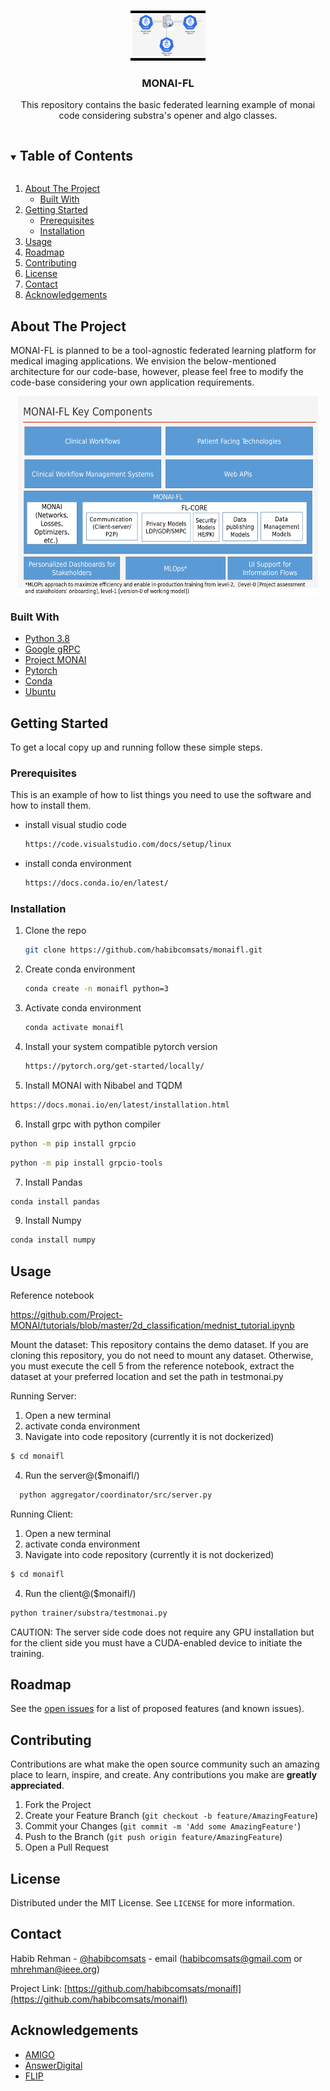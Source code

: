<!--
*** Thanks for checking out the Best-README-Template. If you have a suggestion
*** that would make this better, please fork the repo and create a pull request
*** or simply open an issue with the tag "enhancement".
*** Thanks again! Now go create something AMAZING! :D
***
***
***
*** To avoid retyping too much info. Do a search and replace for the following:
*** github_username, repo_name, twitter_handle, email, project_title, project_description
-->



<!-- PROJECT SHIELDS -->
<!--
*** I'm using markdown "reference style" links for readability.
*** Reference links are enclosed in brackets [ ] instead of parentheses ( ).
*** See the bottom of this document for the declaration of the reference variables
*** for contributors-url, forks-url, etc. This is an optional, concise syntax you may use.
*** https://www.markdownguide.org/basic-syntax/#reference-style-links
-->
<!--[![Contributors][contributors-shield]][contributors-url]
[![Forks][forks-shield]][forks-url]
[![Stargazers][stars-shield]][stars-url]
[![Issues][issues-shield]][issues-url]
[![MIT License][license-shield]][license-url]
[![LinkedIn][linkedin-shield]][linkedin-url]
-->


<!-- PROJECT LOGO -->
<br />
<p align="center">
  <a href="https://github.com/habibcomsats/monaifl">
    <img src="images/logo.png" alt="Logo" width="120" height="80">
  </a>

  <h3 align="center">MONAI-FL</h3>

  <p align="center">
    This repository contains the basic federated learning example of monai code considering substra's opener and algo classes.
    <!--<br />
    <a href="https://github.com/github_username/repo_name"><strong>Explore the docs »</strong></a>
    <br />
    <br />
    <a href="https://github.com/github_username/repo_name">View Demo</a>
    ·
    <a href="https://github.com/github_username/repo_name/issues">Report Bug</a>
    ·
    <a href="https://github.com/github_username/repo_name/issues">Request Feature</a>
  </p>
    -->
</p>



<!-- TABLE OF CONTENTS -->
<details open="open">
  <summary><h2 style="display: inline-block">Table of Contents</h2></summary>
  <ol>
    <li>
      <a href="#about-the-project">About The Project</a>
      <ul>
        <li><a href="#built-with">Built With</a></li>
      </ul>
    </li>
    <li>
      <a href="#getting-started">Getting Started</a>
      <ul>
        <li><a href="#prerequisites">Prerequisites</a></li>
        <li><a href="#installation">Installation</a></li>
      </ul>
    </li>
    <li><a href="#usage">Usage</a></li>
    <li><a href="#roadmap">Roadmap</a></li>
    <li><a href="#contributing">Contributing</a></li>
    <li><a href="#license">License</a></li>
    <li><a href="#contact">Contact</a></li>
    <li><a href="#acknowledgements">Acknowledgements</a></li>
  </ol>
</details>



<!-- ABOUT THE PROJECT -->
## About The Project
<p align="left">
MONAI-FL is planned to be a tool-agnostic federated learning platform for medical imaging applications. We envision the below-mentioned architecture for our code-base, however, please feel free to modify the code-base considering your own application requirements.
</p>
<p align="center">
<img src="images/monaifl.png" alt="MONAI-FL" width="480" height="320" align="center">
</p>
<!--
Here's a blank template to get started:
**To avoid retyping too much info. Do a search and replace with your text editor for the following:**
`github_username`, `repo_name`, `twitter_handle`, `email`, `project_title`, `project_description`
-->

### Built With

* [Python 3.8](https://www.python.org/downloads/release/python-380/)
* [Google gRPC](https://grpc.io/)
* [Project MONAI](https://monai.io/)
* [Pytorch](https://pytorch.org/get-started/locally/)
* [Conda](https://docs.conda.io/en/latest/)
* [Ubuntu](https://ubuntu.com/)



<!-- GETTING STARTED -->
## Getting Started

To get a local copy up and running follow these simple steps.

### Prerequisites

This is an example of how to list things you need to use the software and how to install them.
* install visual studio code
  ```sh
  https://code.visualstudio.com/docs/setup/linux
  ```
* install conda environment
  ```sh
  https://docs.conda.io/en/latest/
  ```

### Installation

1. Clone the repo
   ```sh
   git clone https://github.com/habibcomsats/monaifl.git
   ```
2. Create conda environment
   ```sh
   conda create -n monaifl python=3
   ```
3. Activate conda environment
   ```sh
   conda activate monaifl
   ```
4. Install your system compatible pytorch version
   ```sh
   https://pytorch.org/get-started/locally/
   ```
5. Install MONAI with Nibabel and TQDM
  ```sh
  https://docs.monai.io/en/latest/installation.html
  ```
6. Install grpc with python compiler
  ```sh
  python -m pip install grpcio
  ```
  ```sh
  python -m pip install grpcio-tools
  ```
7. Install Pandas
  ```sh
  conda install pandas
  ```
9. Install Numpy
  ```sh
  conda install numpy
  ```
<!-- USAGE EXAMPLES -->
## Usage

Reference notebook

https://github.com/Project-MONAI/tutorials/blob/master/2d_classification/mednist_tutorial.ipynb

Mount the dataset:
 This repository contains the demo dataset. If you are cloning this repository, you do not need to mount any dataset. Otherwise, you must execute the cell 5 from the reference notebook, extract the dataset at your preferred location and set the path in testmonai.py 

Running Server:
1. Open a new terminal
2. activate conda environment
3. Navigate into code repository (currently it is not dockerized)
  ```sh
  $ cd monaifl
  ```
4. Run the server@($monaifl/)
  ```sh
    python aggregator/coordinator/src/server.py
  ```
Running Client:
1. Open a new terminal
2. activate conda environment
3. Navigate into code repository (currently it is not dockerized)
  ```sh
  $ cd monaifl
  ```
4. Run the client@($monaifl/)
  ```sh
  python trainer/substra/testmonai.py
  ```
CAUTION: The server side code does not require any GPU installation but for the client side you must have a CUDA-enabled device to initiate the training. 

<!-- ROADMAP -->
## Roadmap

See the [open issues](https://github.com/habibcomsats/monaifl/issues) for a list of proposed features (and known issues).


<!-- CONTRIBUTING -->
## Contributing

Contributions are what make the open source community such an amazing place to learn, inspire, and create. Any contributions you make are **greatly appreciated**.

1. Fork the Project
2. Create your Feature Branch (`git checkout -b feature/AmazingFeature`)
3. Commit your Changes (`git commit -m 'Add some AmazingFeature'`)
4. Push to the Branch (`git push origin feature/AmazingFeature`)
5. Open a Pull Request

<!-- LICENSE -->
## License

Distributed under the MIT License. See `LICENSE` for more information.

<!-- CONTACT -->
## Contact
Habib Rehman - [@habibcomsats](https://twitter.com/habibcomsats) - email (habibcomsats@gmail.com or mhrehman@ieee.org)

Project Link: [https://github.com/habibcomsats/monaifl](https://github.com/habibcomsats/monaifl)



<!-- ACKNOWLEDGEMENTS -->
## Acknowledgements

* [AMIGO]()
* [AnswerDigital]()
* [FLIP]()

<!-- MARKDOWN LINKS & IMAGES -->
<!-- https://www.markdownguide.org/basic-syntax/#reference-style-links -->
<!--[contributors-shield]: https://img.shields.io/github/contributors/github_username/repo.svg?style=for-the-badge
[contributors-url]: https://github.com/github_username/repo_name/graphs/contributors
[forks-shield]: https://img.shields.io/github/forks/github_username/repo.svg?style=for-the-badge
[forks-url]: https://github.com/github_username/repo_name/network/members
[stars-shield]: https://img.shields.io/github/stars/github_username/repo.svg?style=for-the-badge
[stars-url]: https://github.com/github_username/repo_name/stargazers
[issues-shield]: https://img.shields.io/github/issues/github_username/repo.svg?style=for-the-badge
[issues-url]: https://github.com/github_username/repo_name/issues
[license-shield]: https://img.shields.io/github/license/github_username/repo.svg?style=for-the-badge
[license-url]: https://github.com/github_username/repo_name/blob/master/LICENSE.txt
[linkedin-shield]: https://img.shields.io/badge/-LinkedIn-black.svg?style=for-the-badge&logo=linkedin&colorB=555
[linkedin-url]: https://linkedin.com/in/github_username
-->
